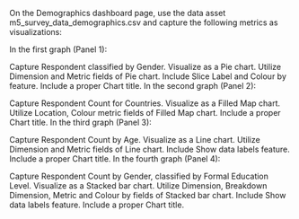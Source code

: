 On the Demographics dashboard page, use the data asset m5_survey_data_demographics.csv and capture the following metrics as visualizations:

In the first graph (Panel 1):

Capture Respondent classified by Gender.
Visualize as a Pie chart.
Utilize Dimension and Metric fields of Pie chart.
Include Slice Label and Colour by feature.
Include a proper Chart title.
In the second graph (Panel 2):

Capture Respondent Count for Countries.
Visualize as a Filled Map chart.
Utilize Location, Colour metric fields of Filled Map chart.
Include a proper Chart title.
In the third graph (Panel 3):

Capture Respondent Count by Age.
Visualize as a Line chart.
Utilize Dimension and Metric fields of Line chart.
Include Show data labels feature.
Include a proper Chart title.
In the fourth graph (Panel 4):

Capture Respondent Count by Gender, classified by Formal Education Level.
Visualize as a Stacked bar chart.
Utilize Dimension, Breakdown Dimension, Metric and Colour by fields of Stacked bar chart.
Include Show data labels feature.
Include a proper Chart title.

